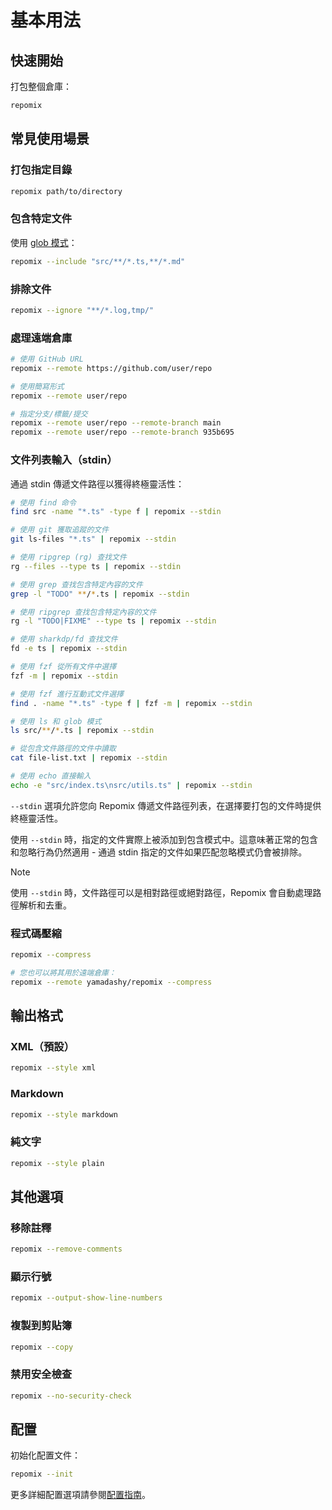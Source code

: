 # 基本用法

## 快速開始

打包整個倉庫：
```bash
repomix
```

## 常見使用場景

### 打包指定目錄
```bash
repomix path/to/directory
```

### 包含特定文件
使用 [glob 模式](https://github.com/mrmlnc/fast-glob?tab=readme-ov-file#pattern-syntax)：
```bash
repomix --include "src/**/*.ts,**/*.md"
```

### 排除文件
```bash
repomix --ignore "**/*.log,tmp/"
```

### 處理遠端倉庫
```bash
# 使用 GitHub URL
repomix --remote https://github.com/user/repo

# 使用簡寫形式
repomix --remote user/repo

# 指定分支/標籤/提交
repomix --remote user/repo --remote-branch main
repomix --remote user/repo --remote-branch 935b695
```

### 文件列表輸入（stdin）

通過 stdin 傳遞文件路徑以獲得終極靈活性：

```bash
# 使用 find 命令
find src -name "*.ts" -type f | repomix --stdin

# 使用 git 獲取追蹤的文件
git ls-files "*.ts" | repomix --stdin

# 使用 ripgrep (rg) 查找文件
rg --files --type ts | repomix --stdin

# 使用 grep 查找包含特定內容的文件
grep -l "TODO" **/*.ts | repomix --stdin

# 使用 ripgrep 查找包含特定內容的文件
rg -l "TODO|FIXME" --type ts | repomix --stdin

# 使用 sharkdp/fd 查找文件
fd -e ts | repomix --stdin

# 使用 fzf 從所有文件中選擇
fzf -m | repomix --stdin

# 使用 fzf 進行互動式文件選擇
find . -name "*.ts" -type f | fzf -m | repomix --stdin

# 使用 ls 和 glob 模式
ls src/**/*.ts | repomix --stdin

# 從包含文件路徑的文件中讀取
cat file-list.txt | repomix --stdin

# 使用 echo 直接輸入
echo -e "src/index.ts\nsrc/utils.ts" | repomix --stdin
```

`--stdin` 選項允許您向 Repomix 傳遞文件路徑列表，在選擇要打包的文件時提供終極靈活性。

使用 `--stdin` 時，指定的文件實際上被添加到包含模式中。這意味著正常的包含和忽略行為仍然適用 - 通過 stdin 指定的文件如果匹配忽略模式仍會被排除。

> [!NOTE]
> 使用 `--stdin` 時，文件路徑可以是相對路徑或絕對路徑，Repomix 會自動處理路徑解析和去重。

### 程式碼壓縮

```bash
repomix --compress

# 您也可以將其用於遠端倉庫：
repomix --remote yamadashy/repomix --compress
```

## 輸出格式

### XML（預設）
```bash
repomix --style xml
```

### Markdown
```bash
repomix --style markdown
```

### 純文字
```bash
repomix --style plain
```

## 其他選項

### 移除註釋
```bash
repomix --remove-comments
```

### 顯示行號
```bash
repomix --output-show-line-numbers
```

### 複製到剪貼簿
```bash
repomix --copy
```

### 禁用安全檢查
```bash
repomix --no-security-check
```

## 配置

初始化配置文件：
```bash
repomix --init
```

更多詳細配置選項請參閱[配置指南](/zh-tw/guide/configuration)。
